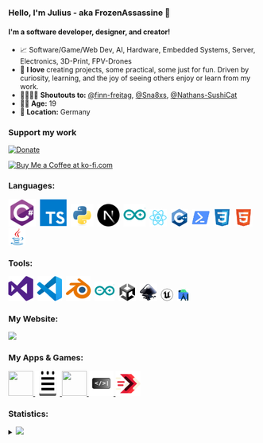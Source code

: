 ### Hello, I'm Julius - aka FrozenAssassine 👋

#### I'm a software developer, designer, and creator!

-   📈 Software/Game/Web Dev, AI, Hardware, Embedded Systems, Server, Electronics, 3D-Print, FPV-Drones
-   🧬 **I love** creating projects, some practical, some just for fun. Driven by curiosity, learning, and the joy of seeing others enjoy or learn from my work.
-   👨‍👩‍👧‍👦 **Shoutouts to:** [@finn-freitag](https://github.com/finn-freitag), [@Sna8xs](https://github.com/Sna8xs), [@Nathans-SushiCat](https://github.com/Nathans-SushiCat)
-   👨‍💻 **Age:** 19
-   🚩 **Location:** Germany

### Support my work
[![Donate](https://www.paypalobjects.com/en_US/i/btn/btn_donate_LG.gif)](https://www.paypal.com/donate/?hosted_button_id=PPME7KF7KF7QS)

<a href='https://ko-fi.com/K3K819KSLG' target='_blank'>  
    <img height='36' style='border:0px;height:36px;' src='https://storage.ko-fi.com/cdn/kofi6.png?v=6' border='0' alt='Buy Me a Coffee at ko-fi.com' />  
</a>

<!-- #### Programming time since November 6th, 2022:

<a href="https://wakatime.com/@FrozenAssassine">
    <img src="https://wakatime.com/badge/user/1ce7d4e7-d3a9-45a5-bea0-e04995db707c.svg" />
</a> -->

### Languages:

<div>
    <img src="https://github.com/devicons/devicon/blob/master/icons/csharp/csharp-original.svg" title="CSharp" alt="Csharp" height="55">&nbsp;
    <img src="https://github.com/devicons/devicon/blob/master/icons/typescript/typescript-original.svg" title="Typescript" alt="Typescript" height="55">&nbsp;
    <img src="https://github.com/devicons/devicon/blob/master/icons/python/python-original.svg" title="Python" alt="Python" height="45">&nbsp;
    <img src="https://raw.githubusercontent.com/devicons/devicon/refs/heads/master/icons/nextjs/nextjs-original.svg" title="NextJS" alt="NextJS" height="45">&nbsp;
    <img src="https://github.com/devicons/devicon/blob/master/icons/arduino/arduino-original.svg" title="Arduino" alt="Arduino" height="45">&nbsp;
    <img src="https://raw.githubusercontent.com/devicons/devicon/master/icons/react/react-original.svg" title="React" alt="React" height="35">&nbsp;
    <img src="https://github.com/devicons/devicon/blob/master/icons/cplusplus/cplusplus-original.svg" title="C++" alt="C++" height="35">&nbsp;
    <img src="https://github.com/devicons/devicon/blob/master/icons/powershell/powershell-original.svg" title="Powershell" alt="Powershell" height="35">&nbsp;
    <img src="https://github.com/devicons/devicon/blob/master/icons/css3/css3-original.svg" title="CSS" alt="CSS" height="35">&nbsp;
    <img src="https://github.com/devicons/devicon/blob/master/icons/html5/html5-original.svg" title="HTML" alt="HTML" height="35">&nbsp;
    <img src="https://github.com/devicons/devicon/blob/master/icons/java/java-original.svg" title="Java" alt="Java" height="35">&nbsp;
</div>

### Tools:

<div>
    <img src="https://github.com/devicons/devicon/blob/master/icons/visualstudio/visualstudio-plain.svg" title="Visual Studio" alt="Visual Studio" height="50">&nbsp;
    <img src="https://github.com/devicons/devicon/blob/master/icons/vscode/vscode-original.svg" title="Visual Studio Code" alt="Visual Studio Code" height="50">&nbsp;
    <img src="https://github.com/devicons/devicon/blob/master/icons/blender/blender-original.svg" title="Blender" alt="Blender" height="50">&nbsp;
    <img src="https://github.com/devicons/devicon/blob/master/icons/arduino/arduino-original.svg" title="Arduino IDE" alt="Arduino IDE" height="40">&nbsp;
    <img src="https://github.com/devicons/devicon/blob/master/icons/unity/unity-original.svg" title="Unity" alt="Unity" height="35">&nbsp;
    <img src="https://github.com/devicons/devicon/blob/master/icons/inkscape/inkscape-original.svg" title="Inkscape" alt="Inkscape" height="35">&nbsp;
    <img src="https://github.com/devicons/devicon/blob/master/icons/unrealengine/unrealengine-original.svg" title="Unreal Engine" alt="Unreal Engine" height="25">&nbsp;
    <img src="https://github.com/devicons/devicon/blob/master/icons/androidstudio/androidstudio-original.svg" title="Android Studio" alt="Android Studio" height="25">&nbsp;
</div>

### My Website:

<a href="https://frozenassassine.de?ref=github-readme">  
    <img height="50px" width="auto" src="https://media.giphy.com/media/rvUbaxVpe87qErZ6yE/giphy.gif">  
</a>

### My Apps & Games:

<div>
    <a href="https://play.google.com/store/apps/details?id=com.FrozenCatStudios.UltimateRunner">
       <img width="50" height="50" src="https://ultimaterunner.frozenassassine.de/assets/ultimaterunner/icon.png"/>
    </a>
    <a href="https://apps.microsoft.com/detail/fastedit/9NTQ53W18DPW?hl=en-us&gl=US">
       <img width="50" height="50" src="https://github.com/FrozenAssassine/Fastedit/blob/master/Fastedit/Assets/AppIcon/Icon.png?raw=true"/>
    </a>
    <a href="https://apps.microsoft.com/detail/ease-pass/9NQPF80923F5?ocid=pdpshare&hl=en-us&gl=us">
       <img width="50" height="50" src="https://github.com/FrozenAssassine/EasePass/blob/master/EasePass/Assets/AppIcon/Icon.png?raw=true"/>
    </a>
    <a href="https://apps.microsoft.com/detail/fluentedit/9NWL9M9JPQ36?hl=en-us&gl=US">
       <img width="50" height="50" src="https://github.com/FrozenAssassine/FluentEdit/blob/master/FluentEdit/Assets/Square44x44Logo.scale-400.png?raw=true"/>
    </a>
    <a href="https://apps.microsoft.com/detail/9n8kbw01wd62?hl=en-US&gl=US">
       <img width="50" height="50" src="https://github.com/FrozenAssassine/QuickNav/blob/master/QuickNav/Assets/AppIcon/appicon.png?raw=true"/>
    </a>
</div>

### Statistics:
<details>
<summary>
    <a href="https://wakatime.com/@FrozenAssassine">  
    <img src="https://wakatime.com/badge/user/1ce7d4e7-d3a9-45a5-bea0-e04995db707c.svg" />  
</a>
</summary>

<div align="left">
    <img src="https://github.com/FrozenAssassine/github-stats/blob/master/generated/overview.svg#gh-dark-mode-only">  
    <img src="https://github.com/FrozenAssassine/github-stats/blob/master/generated/languages.svg#gh-dark-mode-only"> 
    <img src="https://github-readme-stats.vercel.app/api?username=FrozenAssassine&show_icons=true&theme=tokyonight">  
    <img src="https://streak-stats.demolab.com?user=FrozenAssassine&theme=tokyonight" alt="GitHub Streak" />
</div>

</details>

